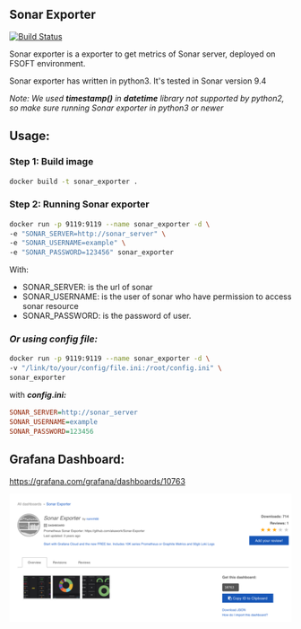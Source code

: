 ## Sonar Exporter

[![Build Status](https://travis-ci.com/hieupmse05244/Sonar-Exporter.svg?branch=master)](https://travis-ci.com/hieupmse05244/Sonar-Exporter)

Sonar exporter is a exporter to get metrics of Sonar server, deployed on FSOFT environment.

Sonar exporter has written in python3. It's tested in Sonar version 	9.4

*Note: We used **timestamp()** in **datetime** library not supported by python2, so make sure running Sonar exporter in python3 or newer*

## Usage:

### Step 1: Build image

```sh
docker build -t sonar_exporter .
```

### Step 2: Running Sonar exporter

```sh
docker run -p 9119:9119 --name sonar_exporter -d \
-e "SONAR_SERVER=http://sonar_server" \
-e "SONAR_USERNAME=example" \
-e "SONAR_PASSWORD=123456" sonar_exporter
```

With:

- SONAR_SERVER: is the url of sonar
- SONAR_USERNAME: is the user of sonar who have permission to access sonar resource
- SONAR_PASSWORD: is the password of user.

### *Or using config file:*
```sh
docker run -p 9119:9119 --name sonar_exporter -d \
-v "/link/to/your/config/file.ini:/root/config.ini" \
sonar_exporter
```

with ***config.ini:***
```ini
SONAR_SERVER=http://sonar_server
SONAR_USERNAME=example
SONAR_PASSWORD=123456
```





## Grafana Dashboard:

https://grafana.com/grafana/dashboards/10763

![img.png](img.png)